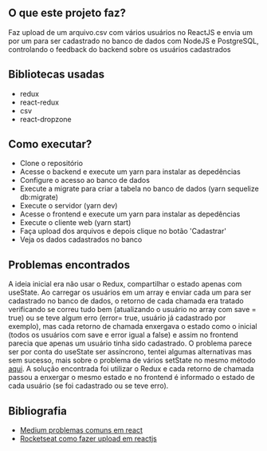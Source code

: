 ## O que este projeto faz?
Faz upload de um arquivo.csv com vários usuários no ReactJS e envia um por um para ser cadastrado no banco de dados com NodeJS e PostgreSQL, controlando o feedback do backend sobre os usuários cadastrados

## Bibliotecas usadas
- redux
- react-redux
- csv
- react-dropzone

## Como executar?
- Clone o repositório
- Acesse o backend e execute um yarn para instalar as depedências
- Configure o acesso ao banco de dados
- Execute a migrate para criar a tabela no banco de dados (yarn sequelize db:migrate)
- Execute o servidor (yarn dev)
- Acesse o frontend e execute um yarn para instalar as depedências
- Execute o cliente web (yarn start)
- Faça upload dos arquivos e depois clique no botão 'Cadastrar'
- Veja os dados cadastrados no banco

## Problemas encontrados
A ideia inicial era não usar o Redux, compartilhar o estado apenas com useState. Ao carregar os usuários em um array e enviar cada um para ser cadastrado no banco de dados, o retorno de cada chamada era tratado verificando se correu tudo bem (atualizando o usuário no array com save = true) ou se teve algum erro (error= true, usuário já cadastrado por exemplo), mas cada retorno de chamada enxergava o estado como o inicial (todos os usuários com save e error igual a false) e assim no frontend parecia que apenas um usuário tinha sido cadastrado. O problema parece ser por conta do useState ser assíncrono, tentei algumas alternativas mas sem sucesso, mais sobre o problema de vários setState no mesmo método [aqui](https://medium.com/reactbrasil/10-obst%C3%A1culos-frequentes-encontrados-pelos-novos-tripulantes-do-react-7672c4facf58). A solução encontrada foi utilizar o Redux e cada retorno de chamada passou a enxergar o mesmo estado e no frontend é informado o estado de cada usuário (se foi cadastrado ou se teve erro).

## Bibliografia
- [Medium problemas comuns em react](https://medium.com/reactbrasil/10-obst%C3%A1culos-frequentes-encontrados-pelos-novos-tripulantes-do-react-7672c4facf58)
- [Rocketseat como fazer upload em reactjs](https://youtu.be/G5UZmvkLWSQ)
